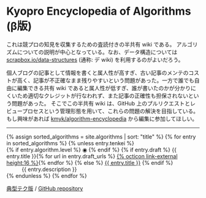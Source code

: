 # Kyopro Encyclopedia of Algorithms (β版)

これは競プロの知見を収集するための査読付きの半共有 wiki である。
アルゴリズムについての説明が中心となっている。なお、データ構造については [scrapbox.io/data-structures](https://scrapbox.io/data-structures/) (通称: デ wiki) を利用するのがよいだろう。

個人ブログの記事として情報を書くと属人性が高すぎ、古い記事のメンテのコストが高く、記事が不正確なまま残りやすいという問題があった。一方で誰でも自由に編集できる共有 wiki であると属人性が低すぎ、誰が書いたのかが分かりにくいため適切なクレジットが行なわれず、また記事の正確性も担保されないという問題があった。
そこでこの半共有 wiki は、GitHub 上のプルリクエストとレビュープロセスという管理形態を用いて、これらの問題の解決を目指している。
もし興味があれば [kmyk/algorithm-encyclopedia](https://github.com/kmyk/algorithm-encyclopedia) から編集に参加してほしい。

<hr>

<dl>
{% assign sorted_algorithms = site.algorithms | sort: "title" %}
{% for entry in sorted_algorithms %}
    {% unless entry.tenkei %}
        <dt>
            {% if entry.algorithm.level %}
                <span class="rating-color-{{ entry.algorithm.level }}">&#x25C9;</span>
            {% endif %}
            {% if entry.draft %}
                {{ entry.title }}{% for url in entry.draft_urls %} <a href="{{ url }}" class="link-external">{% octicon link-external height:16 %}</a>{% endfor %}
            {% else %}
                <a href="{{ entry.url | absolute_url }}">{{ entry.title }}</a>
            {% endif %}
        </dt>
        <dd>{{ entry.description }}</dd>
    {% endunless %}
{% endfor %}
</dl>

<div class="footer-links">
    <a href="{{ "/tenkei" | absolute_url }}">典型テク版</a> /
    <a href="{{ site.github.repository_url }}">GitHub repository</a>
</div>
